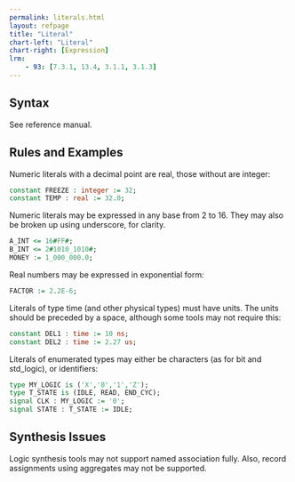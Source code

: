 ```yaml
---
permalink: literals.html
layout: refpage
title: "Literal"
chart-left: "Literal"
chart-right: [Expression]
lrm:
    - 93: [7.3.1, 13.4, 3.1.1, 3.1.3]
---
```


## Syntax

See reference manual.

## Rules and Examples

Numeric literals with a decimal point are real, those without are integer:
```vhdl
constant FREEZE : integer := 32;
constant TEMP : real := 32.0;
```

Numeric literals may be expressed in any base from 2 to 16. They may also be broken up using underscore, for clarity.
```vhdl
A_INT <= 16#FF#;
B_INT <= 2#1010_1010#;
MONEY := 1_000_000.0;
```

Real numbers may be expressed in exponential form:
```vhdl
FACTOR := 2.2E-6;
```

Literals of type time (and other physical types) must have units. The units should be preceded by a space, although some tools may not require this:
```vhdl
constant DEL1 : time := 10 ns;
constant DEL2 : time := 2.27 us;
```

Literals of enumerated types may either be characters (as for bit and std_logic), or identifiers:
```vhdl
type MY_LOGIC is ('X','0','1','Z');
type T_STATE is (IDLE, READ, END_CYC);
signal CLK : MY_LOGIC := '0';
signal STATE : T_STATE := IDLE;
```

## Synthesis Issues

Logic synthesis tools may not support named association fully. Also, record assignments using aggregates may not be supported.
